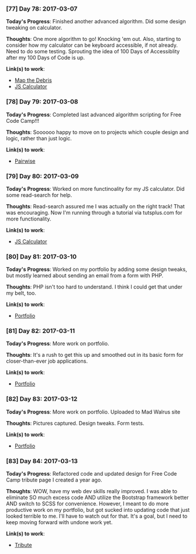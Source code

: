 ### [77] Day 78: 2017-03-07

**Today's Progress**: Finished another advanced algorithm. Did some design tweaking on calculator.

**Thoughts**: One more algorithm to go! Knocking 'em out. Also, starting to consider how my calculator can be keyboard accessible, if not already. Need to do some testing. Sprouting the idea of 100 Days of Accessiblity after my 100 Days of Code is up.

**Link(s) to work**:
- [Map the Debris](https://github.com/digilou/freecodecamp/blob/master/advanced-algorithms/map-the-debris.js)
- [JS Calculator](http://codepen.io/digilou/pen/RpNEea)


### [78] Day 79: 2017-03-08

**Today's Progress**: Completed last advanced algorithm scripting for Free Code Camp!!!

**Thoughts**: Soooooo happy to move on to projects which couple design and logic, rather than just logic.

**Link(s) to work**:
- [Pairwise](https://github.com/digilou/freecodecamp/blob/master/advanced-algorithms/pairwise.js)

### [79] Day 80: 2017-03-09

**Today's Progress**: Worked on more functinoality for my JS calculator. Did some read-search for help.

**Thoughts**: Read-search assured me I was actually on the right track! That was encouraging. Now I'm running through a tutorial via tutsplus.com for more functionality.

**Link(s) to work**:
- [JS Calculator](http://codepen.io/digilou/pen/RpNEea)

### [80] Day 81: 2017-03-10

**Today's Progress**: Worked on my portfolio by adding some design tweaks, but mostly learned about sending an email from a form with PHP.

**Thoughts**: PHP isn't too hard to understand. I think I could get that under my belt, too.

**Link(s) to work**:
- [Portfolio](http://codepen.io/digilou/pen/aJObgY?editors=0100)

### [81] Day 82: 2017-03-11

**Today's Progress**: More work on portfolio.

**Thoughts**: It's a rush to get this up and smoothed out in its basic form for closer-than-ever job applications.

**Link(s) to work**:
- [Portfolio](http://codepen.io/digilou/pen/aJObgY?editors=0100)

### [82] Day 83: 2017-03-12

**Today's Progress**: More work on portfolio. Uploaded to Mad Walrus site

**Thoughts**: Pictures captured. Design tweaks. Form tests.

**Link(s) to work**:
- [Portfolio](http://madwalrus.com)

### [83] Day 84: 2017-03-13

**Today's Progress**: Refactored code and updated design for Free Code Camp tribute page I created a year ago.

**Thoughts**: WOW, have my web dev skills really improved. I was able to eliminate SO much excess code AND utilize the Bootstrap framework better AND switch to SCSS for convenience. However, I meant to do more productive work on my portfolio, but got sucked into updating code that just looked terrible to me. I'll have to watch out for that. It's a goal, but I need to keep moving forward with undone work yet.

**Link(s) to work**:
- [Tribute](http://codepen.io/digilou/pen/wMVJrN?editors=1000)
